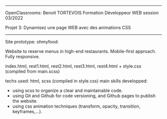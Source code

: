 ********************

OpenClassrooms: Benoit TORTEVOIS
Formation Développeur WEB session 03/2022

Projet 3: Dynamisez une page WEB avec des animations CSS

********************

Site prototype: ohmyfood:

Website to reserve menus in high-end restaurants. Mobile-first approach. Fully responsive.

index.html, rest1.html, rest2.html, rest3.html, rest4.html  +  style.css (compiled from main.scss)

techs used: html, scss (compiled in style.css)
main skills developped: 
- using scss to organize a clear and maintainable code. 
- using Git and Github for code versioning, and Github pages to publish the website.
- using css animation techniques (transform, opacity, transition, keyframes,...).
